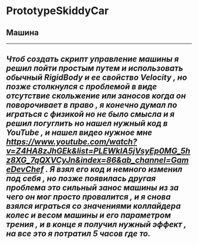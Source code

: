 # PrototypeSkiddyCar

## Машина
---
_Чтоб создать скрипт управление машины я решил пойти простым путем и использовать обычный RigidBody и ее свойство Velocity , но позже столкнулся с проблемой в виде отсутствие скольжение или заносов когда он поворочивает в право , я конечно думал по играться с физикой но не было смысла и я решил погуглить но нашел нужный код в YouTube , и нашел видео нужное мне  https://www.youtube.com/watch?v=Z4HA8zJhGEk&list=PLEWkIA5jVsyEp0MG_5hz8XG_7qQXVCyJn&index=86&ab_channel=GameDevChef . Я взял его код и немного изменил под себя , но позже появилась другая проблема это сильный занос машины из за чего он мог просто провалится , и  я снова взялся играться со значениями коллайдера колес и весом машины и его параметром трения , и в конце я получил нужный эффект , на все это я потратил 5 часов где то._
---
